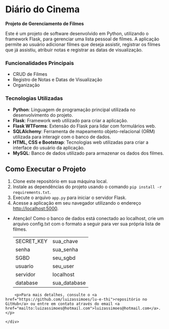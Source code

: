 <!DOCTYPE html>
<html lang="en">
<head>
    <meta charset="UTF-8">
    <meta name="viewport" content="width=device-width, initial-scale=1.0">
</head>
<body>
    <div class="container">
      <h1>Diário do Cinema</h1>
        <p><b>Projeto de Gerenciamento de Filmes</b></p>
        <p>Este é um projeto de software desenvolvido em Python, utilizando o framework Flask, para gerenciar uma lista pessoal de filmes. A aplicação permite ao usuário adicionar filmes que deseja assistir, registrar os filmes que já assistiu, atribuir notas e registrar as datas de visualização.</p>
        <h3>Funcionalidades Principais</h3>
        <ul>
            <li>CRUD de Filmes</li>
            <li>Registro de Notas e Datas de Visualização</li>
            <li>Organização</li>
        </ul>
        <h3>Tecnologias Utilizadas</h3>
        <ul>
            <li><b>Python</b>: Linguagem de programação principal utilizada no desenvolvimento do projeto.</li>
            <li><b>Flask</b>: Framework web utilizado para criar a aplicação.</li>
            <li><b>Flask WTForms</b>: Extensão do Flask para lidar com formulários web.</li>
            <li><b>SQLAlchemy</b>: Ferramenta de mapeamento objeto-relacional (ORM) utilizada para interagir com o banco de dados.</li>
            <li><b>HTML, CSS e Bootstrap</b>: Tecnologias web utilizadas para criar a interface do usuário da aplicação.</li>
            <li><b>MySQL</b>: Banco de dados utilizado para armazenar os dados dos filmes.</li>
        </ul>
        <h2>Como Executar o Projeto</h2>
        <ol>
            <li>Clone este repositório em sua máquina local.</li>
            <li>Instale as dependências do projeto usando o comando <code>pip install -r requirements.txt</code>.</li>
            <li>Execute o arquivo <code>app.py</code> para iniciar o servidor Flask.</li>
            <li>Acesse a aplicação em seu navegador utilizando o endereço <a href="http://localhost:5000">http://localhost:5000</a>.</li>
        </ol>
        <ul>
            <li>Atenção! Como o banco de dados está conectado ao localhost, crie um arquivo config.txt com o formato a seguir para ver sua própria lista de filmes.</li>
        </ul>
        <ul>    
            <table>
                <tr>
                    <td>SECRET_KEY</td>
                    <td>sua_chave</td>
                </tr>
                <tr>
                    <td>senha</td>
                    <td>sua_senha</td>
                </tr>
                <tr>
                    <td>SGBD</td>
                    <td>seu_sgbd</td>
                </tr>
                <tr>
                    <td>usuario</td>
                    <td>seu_user</td>
                </tr>
                <tr>
                    <td>servidor</td>
                    <td>localhost</td>
                </tr>
                <tr>
                    <td>database</td>
                    <td>sua_database</td>
                </tr>
            </table>
        </ul>
            
        <p>Para mais detalhes, consulte o <a href="https://github.com/luizassimoes/lu-e-thi">repositório no GitHub</a> ou entre em contato através do email <a href="mailto:luizassimoes@hotmail.com">luizassimoes@hotmail.com</a>.</p>

    </div>
</body>
</html>
